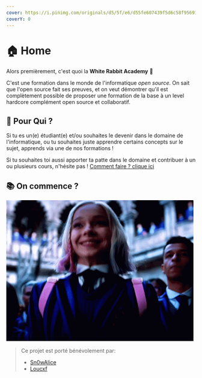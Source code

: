```yaml
---
cover: https://i.pinimg.com/originals/d5/5f/e6/d55fe607439f5d6c58f9569135a161e9.jpg
coverY: 0
---
```


# 🏠 Home

Alors premièrement, c'est quoi la **White Rabbit Academy** 🐇

C'est une formation dans le monde de l'informatique _open source_. On sait que l'open source fait ses preuves, et on veut démontrer qu'il est complètement possible de proposer une formation de la base à un level hardcore complément open source et collaboratif.

## 🧸 Pour Qui ?

Si tu es un(e) étudiant(e) et/ou souhaites le devenir dans le domaine de l'informatique, ou tu souhaites juste apprendre certains concepts sur le sujet, apprends via une de nos formations !

Si tu souhaites toi aussi apporter ta patte dans le domaine et contribuer à un ou plusieurs cours, n'hésite pas ! [Comment faire ? clique ici](https://github.com/orgs/White-Rabbit-Academy/discussions/3)

## 📚 On commence ?

![](https://github.com/White-Rabbit-Academy/.github/blob/main/main.gif?raw=true)

> Ce projet est porté bénévolement par:
>
> * [Sn0wAlice](https://github.com/Sn0wAlice)
> * [Loucxf](https://github.com/Loucxf)

